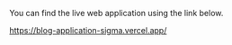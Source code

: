 You can find the live web application using the link below.

https://blog-application-sigma.vercel.app/
